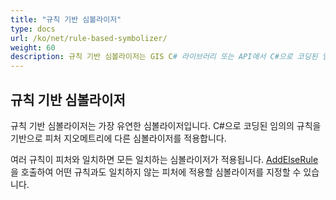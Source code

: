 ```yaml
---
title: "규칙 기반 심볼라이저"
type: docs
url: /ko/net/rule-based-symbolizer/
weight: 60
description: 규칙 기반 심볼라이저는 GIS C# 라이브러리 또는 API에서 C#으로 코딩된 임의의 규칙을 기반으로 피처 지오메트리에 다른 심볼라이저를 적용합니다.
---
```


## **규칙 기반 심볼라이저**
규칙 기반 심볼라이저는 가장 유연한 심볼라이저입니다. C#으로 코딩된 임의의 규칙을 기반으로 피처 지오메트리에 다른 심볼라이저를 적용합니다.

여러 규칙이 피처와 일치하면 모든 일치하는 심볼라이저가 적용됩니다. [AddElseRule](https://reference.aspose.com/gis/net/aspose.gis.rendering.symbolizers/rulebasedsymbolizer/methods/addelserule)을 호출하여 어떤 규칙과도 일치하지 않는 피처에 적용할 심볼라이저를 지정할 수 있습니다.
